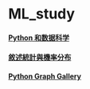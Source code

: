 # ML_study

#### [Python 和数据科学](https://bookdata.readthedocs.io/en/latest/index.html)
#### [敘述統計與機率分布](http://www.hmwu.idv.tw/web/R_AI_M/AI-M1-hmwu_R_Stat&Prob_v2.pdf)
#### [Python Graph Gallery](https://python-graph-gallery.com/)
